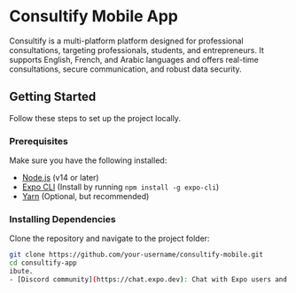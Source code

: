 # Consultify Mobile App

Consultify is a multi-platform platform designed for professional consultations, targeting professionals, students, and entrepreneurs. It supports English, French, and Arabic languages and offers real-time consultations, secure communication, and robust data security.

## Getting Started

Follow these steps to set up the project locally.

### Prerequisites

Make sure you have the following installed:

- [Node.js](https://nodejs.org/) (v14 or later)
- [Expo CLI](https://docs.expo.dev/get-started/installation/) (Install by running `npm install -g expo-cli`)
- [Yarn](https://classic.yarnpkg.com/en/docs/install/) (Optional, but recommended)

### Installing Dependencies

Clone the repository and navigate to the project folder:

```bash
git clone https://github.com/your-username/consultify-mobile.git
cd consultify-app
ibute.
- [Discord community](https://chat.expo.dev): Chat with Expo users and ask questions.SSS
